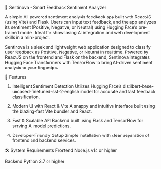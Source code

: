 
🌟  Sentinova - Smart Feedback Sentiment Analyzer


A simple AI-powered sentiment analysis feedback app built with ReactJS (using Vite) and Flask. 
Users can input text feedback, and the app analyzes its sentiment (Positive, Negative, or Neutral) using Hugging Face’s pre-trained model. 
Ideal for showcasing AI integration and web development skills in a mini-project.


Sentinova is a sleek and lightweight web application designed to classify user feedback as Positive, Negative, or Neutral in real time. 
Powered by ReactJS on the frontend and Flask on the backend, Sentinova integrates Hugging Face Transformers with TensorFlow to bring
AI-driven sentiment analysis to your fingertips.

🚀 Features

1) Intelligent Sentiment Detection
Utilizes Hugging Face’s distilbert-base-uncased-finetuned-sst-2-english model for accurate and fast feedback classification.

2) Modern UI with React & Vite
A snappy and intuitive interface built using the blazing-fast Vite bundler and React.

3) Fast & Scalable API
Backend built using Flask and TensorFlow for serving AI model predictions.

4) Developer-Friendly Setup
Simple installation with clear separation of frontend and backend services.

🛠️ System Requirements
Frontend
Node.js v14 or higher

Backend
Python 3.7 or higher

